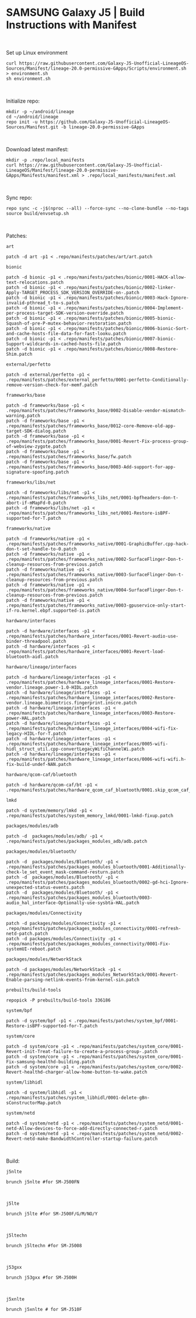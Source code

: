# SAMSUNG Galaxy J5 | Build Instructions with Manifest
<br/>

Set up Linux environment
```
curl https://raw.githubusercontent.com/Galaxy-J5-Unofficial-LineageOS-Sources/Manifest/lineage-20.0-permissive-GApps/Scripts/environment.sh > environment.sh
sh environment.sh
```
<br/>

Initialize repo:
```
mkdir -p ~/android/lineage
cd ~/android/lineage
repo init -u https://github.com/Galaxy-J5-Unofficial-LineageOS-Sources/Manifest.git -b lineage-20.0-permissive-GApps

```
<br/>


Download latest manifest:
```
mkdir -p .repo/local_manifests
curl https://raw.githubusercontent.com/Galaxy-J5-Unofficial-LineageOS/Manifest/lineage-20.0-permissive-GApps/Manifests/manifest.xml > .repo/local_manifests/manifest.xml

```
<br/>

Sync repo:
```
repo sync -c -j$(nproc --all) --force-sync --no-clone-bundle --no-tags
source build/envsetup.sh
```
<br/>

Patches:

```art ```
```
patch -d art -p1 < .repo/manifests/patches/art/art.patch
```

```bionic ```
```
patch -d bionic -p1 < .repo/manifests/patches/bionic/0001-HACK-allow-text-relocations.patch
patch -d bionic -p1 < .repo/manifests/patches/bionic/0002-linker-Apply-TARGET_PROCESS_SDK_VERSION_OVERRIDE-on-.patch
patch -d bionic -p1 < .repo/manifests/patches/bionic/0003-Hack-Ignore-invalid-pthread_t-to-s.patch
patch -d bionic -p1 < .repo/manifests/patches/bionic/0004-Implement-per-process-target-SDK-version-override.patch
patch -d bionic -p1 < .repo/manifests/patches/bionic/0005-bionic-Squash-of-pre-P-mutex-behavior-restoration.patch
patch -d bionic -p1 < .repo/manifests/patches/bionic/0006-bionic-Sort-and-cache-hosts-file-data-for-fast-looku.patch
patch -d bionic -p1 < .repo/manifests/patches/bionic/0007-bionic-Support-wildcards-in-cached-hosts-file.patch
patch -d bionic -p1 < .repo/manifests/patches/bionic/0008-Restore-Shim.patch
```

```external/perfetto ```
```
patch -d external/perfetto -p1 < .repo/manifests/patches/external_perfetto/0001-perfetto-Conditionally-remove-version-check-for-memf.patch
```

```frameworks/base ```
```
patch -d frameworks/base -p1 < .repo/manifests/patches/frameworks_base/0002-Disable-vendor-mismatch-warning.patch
patch -d frameworks/base -p1 < .repo/manifests/patches/frameworks_base/0012-core-Remove-old-app-target-SDK-dialog.patch
patch -d frameworks/base -p1 < .repo/manifests/patches/frameworks_base/0001-Revert-Fix-process-group-of-webview-zygote.patch
patch -d frameworks/base -p1 < .repo/manifests/patches/frameworks_base/fw.patch
patch -d frameworks/base -p1 < .repo/manifests/patches/frameworks_base/0003-Add-support-for-app-signature-spoofing.patch
```

```frameworks/libs/net ```
```
patch -d frameworks/libs/net -p1 < .repo/manifests/patches/frameworks_libs_net/0001-bpfheaders-don-t-abort-if-mMapFd-0.patch
patch -d frameworks/libs/net -p1 < .repo/manifests/patches/frameworks_libs_net/0001-Restore-isBPF-supported-for-T.patch
```

```frameworks/native ```
```
patch -d frameworks/native -p1 < .repo/manifests/patches/frameworks_native/0001-GraphicBuffer.cpp-hack-don-t-set-handle-to-0.patch
patch -d frameworks/native -p1 < .repo/manifests/patches/frameworks_native/0002-SurfaceFlinger-Don-t-cleanup-resources-from-previous.patch
patch -d frameworks/native -p1 < .repo/manifests/patches/frameworks_native/0003-SurfaceFlinger-Don-t-cleanup-resources-from-previous.patch
patch -d frameworks/native -p1 < .repo/manifests/patches/frameworks_native/0004-SurfaceFlinger-Don-t-cleanup-resources-from-previous.patch
patch -d frameworks/native -p1 < .repo/manifests/patches/frameworks_native/0003-gpuservice-only-start-if-ro.kernel.ebpf.supported-is.patch
```

```hardware/interfaces ```
```
patch -d hardware/interfaces -p1 < .repo/manifests/patches/hardware_interfaces/0001-Revert-audio-use-binder-threadpool.patch
patch -d hardware/interfaces -p1 < .repo/manifests/patches/hardware_interfaces/0001-Revert-load-bluetooth-aidl.patch
```

```hardware/lineage/interfaces ```
```
patch -d hardware/lineage/interfaces -p1 < .repo/manifests/patches/hardware_lineage_interfaces/0001-Restore-vendor.lineage.power-1.0-HIDL.patch
patch -d hardware/lineage/interfaces -p1 < .repo/manifests/patches/hardware_lineage_interfaces/0002-Restore-vendor.lineage.biometrics.fingerprint.inscre.patch
patch -d hardware/lineage/interfaces -p1 < .repo/manifests/patches/hardware_lineage_interfaces/0003-Restore-power-HAL.patch
patch -d hardware/lineage/interfaces -p1 < .repo/manifests/patches/hardware_lineage_interfaces/0004-wifi-fix-legacy-HIDL-for-T.patch
patch -d hardware/lineage/interfaces -p1 < .repo/manifests/patches/hardware_lineage_interfaces/0005-wifi-hidl_struct_util.cpp-convertLegacyWifiChannelWi.patch
patch -d hardware/lineage/interfaces -p1 < .repo/manifests/patches/hardware_lineage_interfaces/0006-wifi-wifi.h-fix-build-undef-NAN.patch
```

```hardware/qcom-caf/bluetooth ```
```
patch -d hardware/qcom-caf/bt -p1 < .repo/manifests/patches/hardware_qcom_caf_bluetooth/0001.skip_qcom_caf_bt_building.patch
```

```lmkd ```
```
patch -d system/memory/lmkd -p1 < .repo/manifests/patches/system_memory_lmkd/0001-lmkd-fixup.patch
```

```packages/modules/adb```
```
patch -d  packages/modules/adb/ -p1 < .repo/manifests/patches/packages_modules_adb/adb.patch
```

```packages/modules/bluetooth/```
```
patch -d  packages/modules/Bluetooth/ -p1 < .repo/manifests/patches/packages_modules_bluetooth/0001-Additionally-check-le_set_event_mask-command-resturn.patch
patch -d  packages/modules/Bluetooth/ -p1 < .repo/manifests/patches/packages_modules_bluetooth/0002-gd-hci-Ignore-unexpected-status-events.patch
patch -d  packages/modules/Bluetooth/ -p1 < .repo/manifests/patches/packages_modules_bluetooth/0003-audio_hal_interface-Optionally-use-sysbta-HAL.patch
```

```packages/modules/Connectivity```
```
patch -d packages/modules/Connectivity -p1 < .repo/manifests/patches/packages_modules_connectivity/0001-refresh-netd-patch.patch
patch -d packages/modules/Connectivity -p1 < .repo/manifests/patches/packages_modules_connectivity/0001-Fix-systemUI-reboot.patch
```


```packages/modules/NetworkStack```
```
patch -d packages/modules/NetworkStack -p1 < .repo/manifests/patches/packages_modules_NetworkStack/0001-Revert-Enable-parsing-netlink-events-from-kernel-sin.patch
```

```prebuilts/build-tools```
```
repopick -P prebuilts/build-tools 336186
```

```system/bpf ```
```
patch -d system/bpf -p1 < .repo/manifests/patches/system_bpf/0001-Restore-isBPF-supported-for-T.patch
```

```system/core ```
```
patch -d system/core -p1 < .repo/manifests/patches/system_core/0001-Revert-init-Treat-failure-to-create-a-process-group-.patch
patch -d system/core -p1 < .repo/manifests/patches/system_core/0001-Fix-samsung-healthd-building.patch
patch -d system/core -p1 < .repo/manifests/patches/system_core/0002-Revert-healthd-charger-allow-home-button-to-wake.patch
```

```system/libhidl ```
```
patch -d system/libhidl -p1 < .repo/manifests/patches/system_libhidl/0001-delete-gBn-sConstructorMap.patch

```

```system/netd ```
```
patch -d system/netd -p1 < .repo/manifests/patches/system_netd/0001-netd-Allow-devices-to-force-add-directly-connected-r.patch
patch -d system/netd -p1 < .repo/manifests/patches/system_netd/0002-Revert-netd-make-BandwidthController-startup-failure.patch
```
<br/>

Build:

```j5nlte```

```
brunch j5nlte #for SM-J500FN
```
<br/>

```j5lte ```

```
brunch j5lte #for SM-J500F/G/M/NO/Y
```
<br/>

```j5ltechn```

```
brunch j5ltechn #for SM-J5008
```
<br/>

```j53gxx```

```
brunch j53gxx #for SM-J500H
```
<br/>

```j5xnlte ```

```
brunch j5xnlte # for SM-J510F
```
<br/>

<br/>
